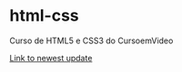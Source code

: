 # html-css
 Curso de HTML5 e CSS3 do CursoemVideo

<a href="https://jp8bit.github.io/html-css/exercicios/ex027/flex014/index.html">Link to newest update</a>